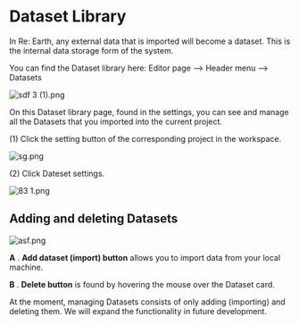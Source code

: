 # Dataset Library

In Re: Earth, any external data that is imported will become a dataset. This is the internal data storage form of the system. 

You can find the Dataset library here: Editor page —> Header menu —> Datasets

![sdf 3 (1).png](Dataset%20Library%20f8d8e04ff93f42d294404901732867c5/sdf_3_(1).png)

On this Dataset library page, found in the settings, you can see and manage all the Datasets that you imported into the current project.

(1) Click the setting button of the corresponding project in the workspace.

![sg.png](Dataset%20Library%20f8d8e04ff93f42d294404901732867c5/sg.png)

(2) Click Dateset settings.

![83 1.png](Dataset%20Library%20f8d8e04ff93f42d294404901732867c5/83_1.png)

## **Adding and deleting Datasets[](https://docs.reearth.io/user-manual/project-and-workspace/project/dataset-library#addind-and-deleting-datasets)**

![asf.png](Dataset%20Library%20f8d8e04ff93f42d294404901732867c5/asf.png)

**A** . **Add dataset (import) button** allows you to import data from your local machine.

**B** . **Delete button** is found by hovering the mouse over the Dataset card.

At the moment, managing Datasets consists of only adding (importing) and deleting them. We will expand the functionality in future development.